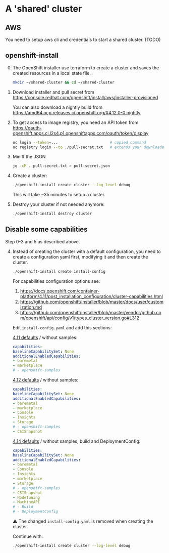 # A 'shared' cluster

## AWS

You need to setup aws cli and credentials to start a shared cluster. (TODO)

## openshift-install

0. The OpenShift installer use terraform to create a cluster and saves the created resources in a local state file.

    ```bash
    mkdir ~/shared-cluster && cd ~/shared-cluster
    ```

1. Download installer and pull secret from https://console.redhat.com/openshift/install/aws/installer-provisioned

    You can also download a nightly build from https://amd64.ocp.releases.ci.openshift.org/#4.12.0-0.nightly

2. To get access to image registry, you need an API token from https://oauth-openshift.apps.ci.l2s4.p1.openshiftapps.com/oauth/token/display

    ```bash
    oc login --token=...                       # copied command
    oc registry login --to ./pull-secret.txt   # extends your downloaded pull-secret.txt
    ```

3. Minift the JSON

    ```bash
    jq -cM . pull-secret.txt > pull-secret.json
    ```

4. Create a cluster:

    ```bash
    ./openshift-install create cluster --log-level debug
    ```

    This will take ~35 minutes to setup a cluster.

5. Destroy your cluster if not needed anymore:

    ```bash
    ./openshift-install destroy cluster
    ```

<!--
## Disconnected cluster

Don't know yet :)
-->

## Disable some capabilities

Step 0-3 and 5 as described above.

4. Instead of creating the cluster with a default configuration,
    you need to create a configuration yaml first,
    modifying it and then create the cluster.

    ```bash
    ./openshift-install create install-config
    ```

    For capabilities configuration options see:

    1. https://docs.openshift.com/container-platform/4.11/post_installation_configuration/cluster-capabilities.html
    2. https://github.com/openshift/installer/blob/master/docs/user/customization.md
    3. https://github.com/openshift/installer/blob/master/vendor/github.com/openshift/api/config/v1/types_cluster_version.go#L312

    Edit `install-config.yaml` and add this sections:

    [4.11 defaults](https://github.com/openshift/installer/blob/release-4.11/vendor/github.com/openshift/api/config/v1/types_cluster_version.go#L278-L291) / without samples:

    ```yaml
    capabilities:
    baselineCapabilitySet: None
    additionalEnabledCapabilities:
    - baremetal
    - marketplace
    # - openshift-samples
    ```

    [4.12 defaults]([https://github.com/openshift/installer/blob/release-4.12/vendor/github.com/openshift/api/config/v1/types_cluster_version.go#L273-L282](https://github.com/openshift/installer/blob/release-4.12/vendor/github.com/openshift/api/config/v1/types_cluster_version.go#L311-L337)) / without samples:

    ```yaml
    capabilities:
    baselineCapabilitySet: None
    additionalEnabledCapabilities:
    - baremetal
    - marketplace
    - Console
    - Insights
    - Storage
    # - openshift-samples
    - CSISnapshot
    ```

    [4.14 defaults]([[https://github.com/openshift/installer/blob/release-4.12/vendor/github.com/openshift/api/config/v1/types_cluster_version.go#L273-L282](https://github.com/openshift/installer/blob/release-4.12/vendor/github.com/openshift/api/config/v1/types_cluster_version.go#L311-L337](https://github.com/openshift/installer/blob/release-4.14/vendor/github.com/openshift/api/config/v1/types_cluster_version.go#L389-L442))) / without samples, build and DeploymentConfig:

    ```yaml
    capabilities:
    baselineCapabilitySet: None
    additionalEnabledCapabilities:
    - baremetal
    - Console
    - Insights
    - marketplace
    - Storage
    # - openshift-samples
    - CSISnapshot
    - NodeTuning
    - MachineAPI
    # - Build
    # - DeploymentConfig
    ```

    ⚠️ The changed `install-config.yaml` is removed when creating the cluster.

    Continue with:

    ```bash
    ./openshift-install create cluster --log-level debug
    ```
